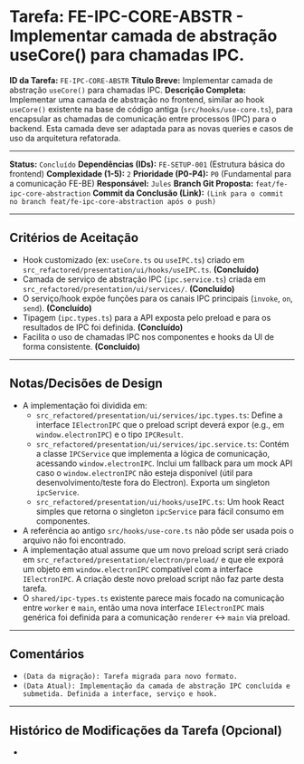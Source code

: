 # Tarefa: FE-IPC-CORE-ABSTR - Implementar camada de abstração useCore() para chamadas IPC.

**ID da Tarefa:** `FE-IPC-CORE-ABSTR`
**Título Breve:** Implementar camada de abstração `useCore()` para chamadas IPC.
**Descrição Completa:**
Implementar uma camada de abstração no frontend, similar ao hook `useCore()` existente na base de código antiga (`src/hooks/use-core.ts`), para encapsular as chamadas de comunicação entre processos (IPC) para o backend. Esta camada deve ser adaptada para as novas queries e casos de uso da arquitetura refatorada.

---

**Status:** `Concluído`
**Dependências (IDs):** `FE-SETUP-001` (Estrutura básica do frontend)
**Complexidade (1-5):** `2`
**Prioridade (P0-P4):** `P0` (Fundamental para a comunicação FE-BE)
**Responsável:** `Jules`
**Branch Git Proposta:** `feat/fe-ipc-core-abstraction`
**Commit da Conclusão (Link):** `(Link para o commit no branch feat/fe-ipc-core-abstraction após o push)`

---

## Critérios de Aceitação
- Hook customizado (ex: `useCore.ts` ou `useIPC.ts`) criado em `src_refactored/presentation/ui/hooks/useIPC.ts`. **(Concluído)**
- Camada de serviço de abstração IPC (`ipc.service.ts`) criada em `src_refactored/presentation/ui/services/`. **(Concluído)**
- O serviço/hook expõe funções para os canais IPC principais (`invoke`, `on`, `send`). **(Concluído)**
- Tipagem (`ipc.types.ts`) para a API exposta pelo preload e para os resultados de IPC foi definida. **(Concluído)**
- Facilita o uso de chamadas IPC nos componentes e hooks da UI de forma consistente. **(Concluído)**

---

## Notas/Decisões de Design
- A implementação foi dividida em:
    - `src_refactored/presentation/ui/services/ipc.types.ts`: Define a interface `IElectronIPC` que o preload script deverá expor (e.g., em `window.electronIPC`) e o tipo `IPCResult`.
    - `src_refactored/presentation/ui/services/ipc.service.ts`: Contém a classe `IPCService` que implementa a lógica de comunicação, acessando `window.electronIPC`. Inclui um fallback para um mock API caso o `window.electronIPC` não esteja disponível (útil para desenvolvimento/teste fora do Electron). Exporta um singleton `ipcService`.
    - `src_refactored/presentation/ui/hooks/useIPC.ts`: Um hook React simples que retorna o singleton `ipcService` para fácil consumo em componentes.
- A referência ao antigo `src/hooks/use-core.ts` não pôde ser usada pois o arquivo não foi encontrado.
- A implementação atual assume que um novo preload script será criado em `src_refactored/presentation/electron/preload/` e que ele exporá um objeto em `window.electronIPC` compatível com a interface `IElectronIPC`. A criação deste novo preload script não faz parte desta tarefa.
- O `shared/ipc-types.ts` existente parece mais focado na comunicação entre `worker` e `main`, então uma nova interface `IElectronIPC` mais genérica foi definida para a comunicação `renderer` <-> `main` via preload.

---

## Comentários
- `(Data da migração): Tarefa migrada para novo formato.`
- `(Data Atual): Implementação da camada de abstração IPC concluída e submetida. Definida a interface, serviço e hook.`

---

## Histórico de Modificações da Tarefa (Opcional)
-
